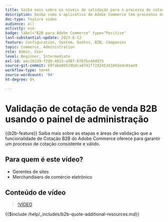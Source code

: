 ```yaml
---
title: Saiba mais sobre os níveis de validação para o processo de cotação B2B no painel de administração
description: Saiba como o aplicativo do Adobe Commerce tem processos de validação rigorosos.  Este tutorial em vídeo demonstra o processo de validação do painel de administração do Adobe Commerce para garantir que o procedimento de cotação seja válido e consistente
doc-type: feature video
audience: all
activity: use
badge: label="B2B para Adobe Commerce" type="Positive"
last-substantial-update: 2023-6-13
feature: Configuration, System, Quotes, B2B, Companies
topic: Commerce, Administration
role: Admin, User
level: Beginner, Intermediate
exl-id: aec1b339-f2d9-4815-a98f-0787bcd44975
source-git-commit: 69fabe09524bdca4741f719245341045edc01ae9
workflow-type: tm+mt
source-wordcount: '94'
ht-degree: 0%

---
```


# Validação de cotação de venda B2B usando o painel de administração

{{b2b-feature}}
Saiba mais sobre as etapas e áreas de validação que a funcionalidade de Cotação B2B do Adobe Commerce oferece para garantir um processo de cotação consistente e válido.

## Para quem é este vídeo?

- Gerentes de sites
- Merchandisers de comércio eletrônico

## Conteúdo de vídeo

>[!VIDEO](https://video.tv.adobe.com/v/3420413?learn=on)

{{$include /help/_includes/b2b-quote-additional-resources.md}}
